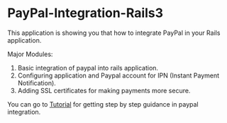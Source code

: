 PayPal-Integration-Rails3
=========================

This application is showing you that how to integrate PayPal in your Rails application.

Major Modules:

1. Basic integration of paypal into rails application.
2. Configuring application and Paypal account for IPN (Instant Payment Notification).
3. Adding SSL certificates for making payments more secure.

You can go to <a href='http://tech-brains.blogspot.in/2012/09/paypal-integration-with-ror.html'>Tutorial</a> for getting step by step guidance in paypal integration.